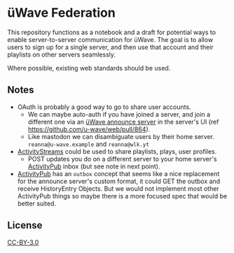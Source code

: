# üWave Federation

This repository functions as a notebook and a draft for potential ways to enable server-to-server communication for üWave. The goal is to allow users to sign up for a single server, and then use that account and their playlists on other servers seamlessly.

Where possible, existing web standards should be used.

## Notes

- OAuth is probably a good way to go to share user accounts.
  - We can maybe auto-auth if you have joined a server, and join a different one via an [üWave announce server](https://github.com/u-wave/hub) in the server's UI (ref https://github.com/u-wave/web/pull/864).
  - Like mastodon we can disambiguate users by their home server. `reanna@u-wave.example` and `reanna@wlk.yt`
- [ActivityStreams](./activitystreams) could be used to share playlists, plays, user profiles.
  - POST updates you do on a different server to your home server's [ActivityPub][] inbox (but see note in next point).
- [ActivityPub][] has an `outbox` concept that seems like a nice replacement for the announce server's custom format, it could GET the outbox and receive HistoryEntry Objects. But we would not implement most other ActivityPub things so maybe there is a more focused spec that would be better suited.

## License

[CC-BY-3.0](https://creativecommons.org/licenses/by/3.0/)

[ActivityPub]: https://www.w3.org/TR/activitypub/
